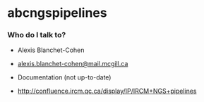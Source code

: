 # abcngspipelines

### Who do I talk to? ###

* Alexis Blanchet-Cohen
* alexis.blanchet-cohen@mail.mcgill.ca

* Documentation (not up-to-date)
* http://confluence.ircm.qc.ca/display/IP/IRCM+NGS+pipelines
